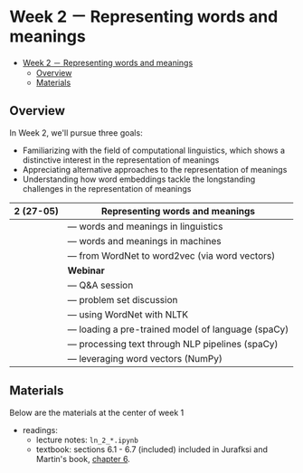 # Week 2 － Representing words and meanings

- [Week 2 － Representing words and meanings](#week-2--representing-words-and-meanings)
  - [Overview](#overview)
  - [Materials](#materials)

## Overview

In Week 2, we'll pursue three goals:

- Familiarizing with the field of computational linguistics, which shows 
  a distinctive interest in the representation of meanings
- Appreciating alternative approaches to the representation of meanings
- Understanding how word embeddings tackle the longstanding challenges in 
  the representation of meanings 

| **2 (27-05)** | **Representing words and meanings**               |
| ------------- | ------------------------------------------------- |
|               | ― words and meanings in linguistics               |
|               | ― words and meanings in machines                  |
|               | ― from WordNet to word2vec (via word vectors)     |
|               | **Webinar**                                       |
|               | ― Q&A session                                     |
|               | ― problem set discussion                          |
|               | ― using WordNet with NLTK                         |
|               | ― loading a pre-trained model of language (spaCy) |
|               | ― processing text through NLP pipelines (spaCy)   |
|               | ― leveraging word vectors (NumPy)                 |

## Materials

Below are the materials at the center of week 1

+ readings: 
  - lecture notes: `ln_2_*.ipynb`
  - textbook: sections 6.1 - 6.7 (included) included in Jurafksi and Martin's book,
    [chapter 6](https://web.stanford.edu/~jurafsky/slp3/6.pdf). 